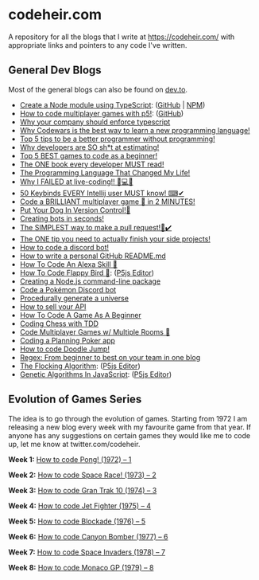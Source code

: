 # codeheir.com

A repository for all the blogs that I write at https://codeheir.com/ with appropriate links and pointers to any code I've written.

## General Dev Blogs 
Most of the general blogs can also be found on [dev.to](https://dev.to/lukegarrigan).

- [Create a Node module using TypeScript](https://codeheir.com/2019/04/19/creating-a-node-module-with-typescript/):  ([GitHub](https://github.com/LukeGarrigan/async-encrypted-disk-cache) | [NPM](https://www.npmjs.com/package/encrypt-async-cache))
- [How to code multiplayer games with p5!](https://codeheir.com/2019/05/11/how-to-code/): ([GitHub](https://github.com/LukeGarrigan/p5-multiplayer-game-starter))
- [Why your company should enforce typescript](https://codeheir.com/2019/05/25/why-your-company-should-enforce-typescript/)
- [Why Codewars is the best way to learn a new programming language!](https://codeheir.com/2019/07/27/why-codewars-is-the-best-way-to-learn-a-new-programming-language/)
- [Top 5 tips to be a better programmer without programming!](https://codeheir.com/2019/08/03/top-5-tips-to-be-a-better-programmer-without-programming/)
- [Why developers are SO sh*t at estimating!](https://codeheir.com/2019/08/10/why-developers-are-so-sht-at-estimating/)
- [Top 5 BEST games to code as a beginner!](https://codeheir.com/2019/08/17/top-5-best-games-to-code-as-a-beginner/)
- [The ONE book every developer MUST read!](https://codeheir.com/2019/08/24/the-one-book-every-developer-must-read/)
- [The Programming Language That Changed My Life!](https://codeheir.com/2019/08/31/the-programmg-language-that-changed-my-life/)
- [Why I FAILED at live-coding!! 🤔💻❌](https://codeheir.com/2019/09/07/why-i-failed-at-live-coding-%f0%9f%a4%94%f0%9f%92%bb%e2%9d%8c/)
- [50 Keybinds EVERY Intellij user MUST know! ⌨✔](https://codeheir.com/2019/09/13/50-keybinds-every-intellij-user-must-know-%e2%8c%a8%e2%9c%94/)
- [Code a BRILLIANT multiplayer game 🚀 in 2 MINUTES!](https://dev.to/lukegarrigan/code-a-brilliant-multiplayer-game-in-2-minutes-2gdd)
- [Put Your Dog In Version Control!🐶](https://dev.to/lukegarrigan/put-your-dog-in-version-control-2l8p)
- [Creating bots in seconds!](https://codeheir.com/2019/11/02/creating-bots-in-seconds/)
- [The SIMPLEST way to make a pull request!🌲✔️](https://dev.to/lukegarrigan/the-simplest-way-to-make-a-pull-request-2h61)
- [The ONE tip you need to actually finish your side projects!](https://codeheir.com/2020/02/01/the-one-tip-you-need-to-actually-finish-your-side-projects/)
- [How to code a discord bot!](https://codeheir.com/2020/07/25/how-to-code-a-discord-bot/)
- [How to write a personal GitHub README.md](https://codeheir.com/2020/08/01/how-to-write-a-personal-github-readme-md/)
- [How To Code An Alexa Skill 🤖](https://codeheir.com/2020/08/30/how-to-code-an-alexa-skill-%f0%9f%a4%96/)
- [How To Code Flappy Bird 🐤](https://codeheir.com/2020/09/12/how-to-code-flappy-bird-%f0%9f%90%a4/): ([P5js Editor](https://editor.p5js.org/codeheir/sketches/P0weMcRNJ))
- [Creating a Node.js command-line package](https://codeheir.com/2020/10/03/creating-a-node-js-command-line-package/)
- [Code a Pokémon Discord bot](https://codeheir.com/2021/01/13/code-a-pokemon-discord-bot/)
- [Procedurally generate a universe](https://codeheir.com/2021/01/30/procedurally-generate-an-entire-universe/)
- [How to sell your API](https://codeheir.com/2021/02/04/how-to-sell-your-api/)
- [How To Code A Game As A Beginner
](https://codeheir.com/2021/02/06/how-to-code-a-game-as-a-beginner/)
- [Coding Chess with TDD](https://codeheir.com/2021/02/13/coding-chess-with-tdd/)
- [Code Multiplayer Games w/ Multiple Rooms 🚀](https://codeheir.com/2021/02/20/code-multiplayer-games-w-multiple-rooms-%f0%9f%9a%80/)
- [Coding a Planning Poker app](https://codeheir.com/2021/02/27/coding-a-planning-poker-app/)
- [How to code Doodle Jump!](https://codeheir.com/2021/03/13/how-to-code-doodle-jump/)
- [Regex: From beginner to best on your team in one blog](https://codeheir.com/2021/03/20/regex-from-beginner-to-best-on-your-team-in-one-blog/)
- [The Flocking Algorithm](https://codeheir.com/2021/03/27/the-flocking-algorithm/): ([P5js Editor](https://editor.p5js.org/codeheir/sketches/73Fnq0QyW))
- [Genetic Algorithms In JavaScript](https://codeheir.com/2021/04/03/genetic-algorithms-in-javascript/): ([P5js Editor](https://editor.p5js.org/codeheir/sketches/L6QB5y8gj))

## Evolution of Games Series

The idea is to go through the evolution of games. Starting from 1972 I am releasing a new blog every week with my favourite game from that year. If anyone has any suggestions on certain games they would like me to code up, let me know at twitter.com/codeheir.

**Week 1:** [How to code Pong! (1972) – 1](https://codeheir.com/2019/02/04/how-to-code-pong-1972-1/)

**Week 2:** [How to code Space Race! (1973) – 2](https://codeheir.com/2019/02/10/how-to-code-space-race-1973-2/)

**Week 3:** [How to code Gran Trak 10 (1974) – 3](https://codeheir.com/2019/02/17/how-to-code-gran-trak-10-1974-3/)

**Week 4:** [How to code Jet Fighter (1975) – 4](https://codeheir.com/2019/02/24/how-to-code-jet-fighter-1975-4/)

**Week 5:** [How to code Blockade (1976) – 5](https://codeheir.com/2019/03/03/how-to-code-blockade-1976-5/)

**Week 6:** [How to code Canyon Bomber (1977) – 6](https://codeheir.com/2019/03/10/how-to-code-canyon-bomber-1977-6/)

**Week 7:** [How to code Space Invaders (1978) – 7](https://codeheir.com/2019/03/17/how-to-code-space-invaders-1978-7/)

**Week 8:** [How to code Monaco GP (1979) – 8](https://codeheir.com/2019/03/31/how-to-code-monaco-gp-1979-8/)



